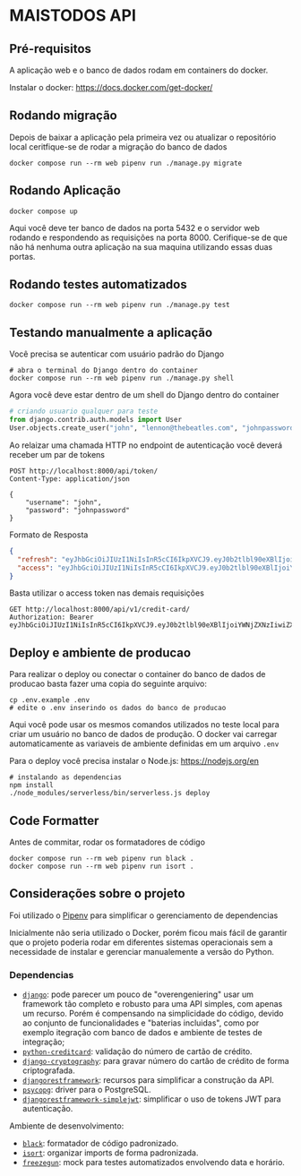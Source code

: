 # MAISTODOS API

## Pré-requisitos

A aplicação web e o banco de dados rodam em containers do docker.

Instalar o docker: https://docs.docker.com/get-docker/


## Rodando migração

Depois de baixar a aplicação pela primeira vez ou atualizar o repositório local
ceritfique-se de rodar a migração do banco de dados

```shell
docker compose run --rm web pipenv run ./manage.py migrate
```

## Rodando Aplicação
```shell
docker compose up
```
Aqui você deve ter banco de dados na porta 5432 e o servidor web rodando e respondendo as requisições na porta 8000.
Cerifique-se de que não há nenhuma outra aplicação na sua maquina utilizando essas duas portas.

## Rodando testes automatizados
```shell
docker compose run --rm web pipenv run ./manage.py test
```

## Testando manualmente a aplicação

Você precisa se autenticar com usuário padrão do Django
```shell
# abra o terminal do Django dentro do container
docker compose run --rm web pipenv run ./manage.py shell
```
Agora você deve estar dentro de um shell do Django dentro do container
```python 
# criando usuario qualquer para teste
from django.contrib.auth.models import User
User.objects.create_user("john", "lennon@thebeatles.com", "johnpassword")
```
Ao relaizar uma chamada HTTP no endpoint de autenticação você deverá receber um par de tokens
```http request
POST http://localhost:8000/api/token/
Content-Type: application/json

{
    "username": "john",
    "password": "johnpassword"
}
```
Formato de Resposta
```json
{
  "refresh": "eyJhbGciOiJIUzI1NiIsInR5cCI6IkpXVCJ9.eyJ0b2tlbl90eXBlIjoicmVmcmVzaCIsImV4cCI6MTY5MDkxMTI0MywiaWF0IjoxNjkwODI0ODQzLCJqdGkiOiI3ZDU2NDc0YmExMTk0NTQwYjQ1OGExZjRjYjBkODlmMiIsInVzZXJfaWQiOjN9.43sG5rUzkYEi4T5F_oM-mFCn194Rk1bGsh5eYyZpUVM",
  "access": "eyJhbGciOiJIUzI1NiIsInR5cCI6IkpXVCJ9.eyJ0b2tlbl90eXBlIjoiYWNjZXNzIiwiZXhwIjoxNjkwODI1MTQzLCJpYXQiOjE2OTA4MjQ4NDMsImp0aSI6IjVhNTZmNWM5ZWM0NDQ4NDNiNDc4ZDA5NjA0Y2FmY2EyIiwidXNlcl9pZCI6M30.Bh1ACfZd82m8G8Smps3PxoKcckiLPzhgU7dHLd3rnDE"
}
```
Basta utilizar o access token nas demais requisições
```http request
GET http://localhost:8000/api/v1/credit-card/
Authorization: Bearer eyJhbGciOiJIUzI1NiIsInR5cCI6IkpXVCJ9.eyJ0b2tlbl90eXBlIjoiYWNjZXNzIiwiZXhwIjoxNjkwODI1MTQzLCJpYXQiOjE2OTA4MjQ4NDMsImp0aSI6IjVhNTZmNWM5ZWM0NDQ4NDNiNDc4ZDA5NjA0Y2FmY2EyIiwidXNlcl9pZCI6M30.Bh1ACfZd82m8G8Smps3PxoKcckiLPzhgU7dHLd3rnDE
```

## Deploy e ambiente de producao

Para realizar o deploy ou conectar o container do banco de dados de producao
basta fazer uma copia do seguinte arquivo:
```shell
cp .env.example .env
# edite o .env inserindo os dados do banco de producao
```

Aqui você pode usar os mesmos comandos utilizados no teste local para criar um usuário
no banco de dados de produção.
O docker vai carregar automaticamente as variaveis de ambiente definidas em um arquivo `.env`

Para o deploy você precisa instalar o Node.js: https://nodejs.org/en

```shell
# instalando as dependencias 
npm install
./node_modules/serverless/bin/serverless.js deploy
```

## Code Formatter
Antes de commitar, rodar os formatadores de código
```shell
docker compose run --rm web pipenv run black .
docker compose run --rm web pipenv run isort .
```

## Considerações sobre o projeto
Foi utilizado o [Pipenv](https://pipenv.pypa.io/en/latest/) para simplificar o gerenciamento de dependencias

Inicialmente não seria utilizado o Docker, porém ficou mais fácil de garantir que o projeto poderia rodar em diferentes
sistemas operacionais sem a necessidade de instalar e gerenciar manualemente a versão do Python.

### Dependencias
* [`django`](https://docs.djangoproject.com/en/4.2/): pode parecer um pouco de "overengeniering" usar um framework tão completo e robusto para uma API simples, com apenas um recurso. Porém é compensando na simplicidade do código, devido ao conjunto de funcionalidades e "baterias incluidas", como por exemplo itegração com banco de dados e ambiente de testes de integração;
* [`python-creditcard`](https://github.com/MaisTodos/python-creditcard): validação do número de cartão de crédito.
* [`django-cryptography`](https://github.com/georgemarshall/django-cryptography): para gravar número do cartão de crédito de forma criptografada.
* [`djangorestframework`](https://www.django-rest-framework.org): recursos para simplificar a construção da API.
* [`psycopg`](https://www.psycopg.org): driver para o PostgreSQL.
* [`djangorestframework-simplejwt`](https://github.com/jazzband/djangorestframework-simplejwt): simplificar o uso de tokens JWT para autenticação.

Ambiente de desenvolvimento:
* [`black`](https://github.com/psf/black): formatador de código padronizado.
* [`isort`](https://github.com/pycqa/isort/): organizar imports de forma padronizada.
* [`freezegun`](https://github.com/spulec/freezegun): mock para testes automatizados envolvendo data e horário.
